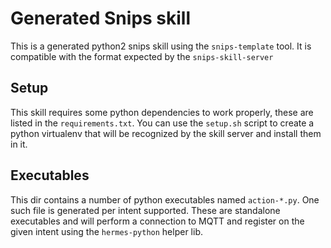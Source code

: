 # Generated Snips skill

This is a generated python2 snips skill using the `snips-template` tool.
It is compatible with the format expected by the `snips-skill-server`

## Setup

This skill requires some python dependencies to work properly, these are
listed in the `requirements.txt`. You can use the `setup.sh` script to
create a python virtualenv that will be recognized by the skill server
and install them in it.

## Executables

This dir contains a number of python executables named `action-*.py`.
One such file is generated per intent supported. These are standalone
executables and will perform a connection to MQTT and register on the
given intent using the `hermes-python` helper lib.